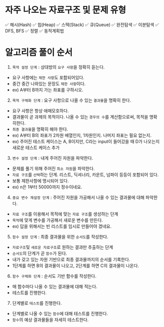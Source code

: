 # 자주 나오는 자료구조 및 문제 유형
✅ 해시(Hash)
✅ 힙(Heap) 
✅ 스택(Stack) 
✅ 큐(Queue) 
✅ 완전탐색 
✅ 이분탐색 
✅ DFS, BFS 
✅ 정렬 
✅ 동적계획법

# 알고리즘 풀이 순서

1. `목적 설정 단계` : 상대방의 `요구 사항`을 정확히 듣는다. 
  - 요구 사항에는 `제한 사항`도 포함되어있다.
  - 중간 중간 나와있는 문장도 `제한 사항`이다.
  - ex) A부터 B까지 가는 좌표를 구하시오.

2. `목적 구체화 단계` : 요구 사항으로 나올 수 있는 `결과물`을 명확히 한다.
  - 요구 사항은 항상 애매모호하다.
  - 결과물이 곧 과제의 목적이다. 나올 수 있는 `경우의 수`를 계산함으로써, 목적을 명확히한다.
  - `최종 결과물`을 명확히 해야 한다.
  - ex) A부터 B의 좌표가 2차원 배열인지, 1차원인지. 나머지 좌표는 필요 없는지.
  - ex) 주어진 테스트 케이스는 A, B이지만, C라는 input이 들어갔을 때 D가 나오는지 새로운 테스트 케이스 추가 

3. `변수 설정 단계` : 내게 주어진 자원을 파악한다.
  - 문제를 풀기 위해 주어진 `최소 자원`을 파악한다.
  - `자료 구조`를 `선택`하는 단계. 리스트, 딕셔너리, 카운트, 넘파이 등등이 포함되어 있다.
  - 보통 제한사항에 명시되어 있다. 
  - ex) n은 1부터 50000까지 정수이네요.

4. `중요 변수 재설정 단계` : 주어진 자원을 가공해서 나올 수 있는 결과물에 대해 파악한다.
  - `자료 구조`를 이용해서 목적에 맞는 `자료 구조`를 생성하는 단계
  - `목적`에 맞게 변수를 가공해서 새로운 변수를 만든다.
  - ex) 답을 위해서는 빈 리스트를 임시로 만들어야 겠네요.

5. `함수 설정 단계` : 최종 결과물을 위한 `순서도`를 작성한다.
  - `자료구조`및 `새로운 자료구조`로 원하는 결과만 추출하는 단계
  - `순서도`의 단계가 곧 `함수`가 된다.
  - 내가 갖고 있는 자원 기반으로 최종 결과물까지의 순서를 기록한다.
  - 1단계를 하면 B의 결과물이 나오고, 2단계를 하면 C의 결과물이 나온다.

6. `함수 구체화 단계` : 순서도 기반 함수를 작성한다.
  - 매 함수마다 나올 수 있는 결과물에 대해 적는다.
  - 테스트를 진행한다.
7. 단계별로 `테스트`를 진행한다.
  - 단계별로 나올 수 있는 `함수`에 대해 테스트를 진행한다.
  - `함수`의 예상 결과물들을 자세히 테스트한다.